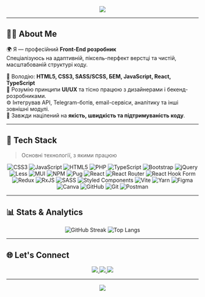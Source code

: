 <p align="center">
  <img src="https://capsule-render.vercel.app/api?type=waving&color=0:6C63FF,100:00C4CC&height=200&section=header&text=Hi%20There%20👋%20I'm%20Viacheslav&fontSize=40&fontAlignY=35&desc=Front-End%20Developer%20|%20Clean%20Code%20&%20Pixel-Perfect%20Designs&descAlignY=55&animation=fadeIn" />
</p>

---

## 👨‍💻 About Me

🌍 Я — професійний **Front-End розробник**<br>
Спеціалізуюсь на адаптивній, піксель-перфект верстці та чистій, масштабованій структурі коду.  

🧠 Володію: **HTML5, CSS3, SASS/SCSS, БЕМ, JavaScript, React, TypeScript**  
🎨 Розумію принципи **UI/UX** та тісно працюю з дизайнерами і бекенд-розробниками.  
⚙️ Інтегрував API, Telegram-ботів, email-сервіси, аналітику та інші зовнішні модулі.  
🚀 Завжди націлений на **якість, швидкість та підтримуваність коду**.

---

## 💼 Tech Stack

> Основні технології, з якими працюю

<div align="center">
  
![CSS3](https://img.shields.io/badge/css3-%231572B6.svg?style=for-the-badge&logo=css3&logoColor=white) ![JavaScript](https://img.shields.io/badge/javascript-%23323330.svg?style=for-the-badge&logo=javascript&logoColor=%23F7DF1E) ![HTML5](https://img.shields.io/badge/html5-%23E34F26.svg?style=for-the-badge&logo=html5&logoColor=white) ![PHP](https://img.shields.io/badge/php-%23777BB4.svg?style=for-the-badge&logo=php&logoColor=white) ![TypeScript](https://img.shields.io/badge/typescript-%23007ACC.svg?style=for-the-badge&logo=typescript&logoColor=white) ![Bootstrap](https://img.shields.io/badge/bootstrap-%238511FA.svg?style=for-the-badge&logo=bootstrap&logoColor=white) ![jQuery](https://img.shields.io/badge/jquery-%230769AD.svg?style=for-the-badge&logo=jquery&logoColor=white) ![Less](https://img.shields.io/badge/less-2B4C80?style=for-the-badge&logo=less&logoColor=white) ![MUI](https://img.shields.io/badge/MUI-%230081CB.svg?style=for-the-badge&logo=mui&logoColor=white) ![NPM](https://img.shields.io/badge/NPM-%23CB3837.svg?style=for-the-badge&logo=npm&logoColor=white) ![Pug](https://img.shields.io/badge/Pug-FFF?style=for-the-badge&logo=pug&logoColor=A86454) ![React](https://img.shields.io/badge/react-%2320232a.svg?style=for-the-badge&logo=react&logoColor=%2361DAFB) ![React Router](https://img.shields.io/badge/React_Router-CA4245?style=for-the-badge&logo=react-router&logoColor=white) ![React Hook Form](https://img.shields.io/badge/React%20Hook%20Form-%23EC5990.svg?style=for-the-badge&logo=reacthookform&logoColor=white) ![Redux](https://img.shields.io/badge/redux-%23593d88.svg?style=for-the-badge&logo=redux&logoColor=white) ![RxJS](https://img.shields.io/badge/rxjs-%23B7178C.svg?style=for-the-badge&logo=reactivex&logoColor=white) ![SASS](https://img.shields.io/badge/SASS-hotpink.svg?style=for-the-badge&logo=SASS&logoColor=white) ![Styled Components](https://img.shields.io/badge/styled--components-DB7093?style=for-the-badge&logo=styled-components&logoColor=white) ![Vite](https://img.shields.io/badge/vite-%23646CFF.svg?style=for-the-badge&logo=vite&logoColor=white) ![Yarn](https://img.shields.io/badge/yarn-%232C8EBB.svg?style=for-the-badge&logo=yarn&logoColor=white) ![Figma](https://img.shields.io/badge/figma-%23F24E1E.svg?style=for-the-badge&logo=figma&logoColor=white) ![Canva](https://img.shields.io/badge/Canva-%2300C4CC.svg?style=for-the-badge&logo=Canva&logoColor=white) ![GitHub](https://img.shields.io/badge/github-%23121011.svg?style=for-the-badge&logo=github&logoColor=white) ![Git](https://img.shields.io/badge/git-%23F05033.svg?style=for-the-badge&logo=git&logoColor=white) ![Postman](https://img.shields.io/badge/Postman-FF6C37?style=for-the-badge&logo=postman&logoColor=white)

</div>

---

## 📊 Stats & Analytics

<div align="center">

![GitHub Streak](https://streak-stats.demolab.com?user=Topchak&theme=tokyonight&hide_border=true)
![Top Langs](https://github-readme-stats.vercel.app/api/top-langs/?username=Topchak&layout=compact&theme=tokyonight&hide_border=true)

</div>

---

## 🌐 Let's Connect

<p align="center"> <a href="https://www.linkedin.com/in/слава-топчак-7981912a9/"> <img src="https://img.shields.io/badge/-LinkedIn-0077B5?style=for-the-badge&logo=linkedin&logoColor=white"/> </a> <a href="mailto:ukr.cptn.cook@gmail.com"> <img src="https://img.shields.io/badge/-Email-D14836?style=for-the-badge&logo=gmail&logoColor=white"/> </a> <a href="https://t.me/jackob_white"> <img src="https://img.shields.io/badge/-Telegram-2CA5E0?style=for-the-badge&logo=telegram&logoColor=white"/> </a> </p>

---

<p align="center">
  <img src="https://capsule-render.vercel.app/api?type=waving&color=0:00C4CC,100:6C63FF&height=120&section=footer"/>
</p>
